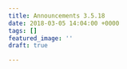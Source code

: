 ```yaml
---
title: Announcements 3.5.18
date: 2018-03-05 14:04:00 +0000
tags: []
featured_image: ''
draft: true

---
```

